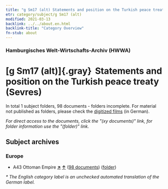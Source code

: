 ```yaml
---
title: "g Sm17 (alt) Statements and position on the Turkish peace treaty (Sevres)"
etr: category/subject/g Sm17 (alt)
modified: 2021-03-13
backlink: ../../about.en.html
backlink-title: "Category Overview"
fn-stub: about
---
```


### Hamburgisches Welt-Wirtschafts-Archiv (HWWA)
# [g Sm17 (alt)]{.gray}&#8201; Statements and position on the Turkish peace treaty (Sevres)&#160; 





In total 1 subject folders, 98 documents - folders incomplete.
For material not published as folders, please check the [digitized films](/film/h1_sh) (in German).

_For direct access to the documents, click the "(xy documents)" link, for folder information use the "(folder)" link._

## Subject archives



### Europe

- A43 Ottoman Empire [**&nearr;**](../../../geo/i/141034/about.en.html "Ottoman Empire (all folders)") [**&uarr;**](../../../geo/about.en.html#A43 "Country category system") (<a href="https://pm20.zbw.eu/dfgview/sh/141034,144591" title="about: Ottoman Empire : Statements and position on the Turkish peace treaty (Sevres)" target="_blank">98 documents</a>) ([folder](../../../../folder/sh/1410xx/141034/1445xx/144591/about.en.html))


_* The English category label is an unchecked automated translation of the German label._


